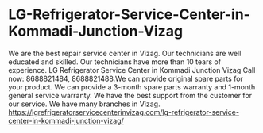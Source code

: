 # LG-Refrigerator-Service-Center-in-Kommadi-Junction-Vizag
We are the best repair service center in Vizag. Our technicians are well educated and skilled. Our technicians have more than 10 tears of experience. LG Refrigerator Service Center in Kommadi Junction Vizag Call now: 8688821484, 8688821488.We can provide original spare parts for your product. We can provide a 3-month spare parts warranty and 1-month general service warranty. We have the best support from the customer for our service. We have many branches in Vizag.  https://lgrefrigeratorservicecenterinvizag.com/lg-refrigerator-service-center-in-kommadi-junction-vizag/

